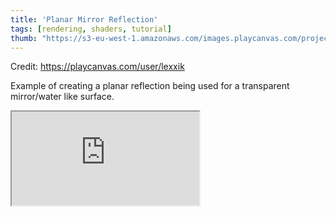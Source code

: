 ```yaml
---
title: 'Planar Mirror Reflection'
tags: [rendering, shaders, tutorial]
thumb: "https://s3-eu-west-1.amazonaws.com/images.playcanvas.com/projects/12/717166/FEA6FF-image-75.jpg"
---
```


Credit: https://playcanvas.com/user/lexxik

Example of creating a planar reflection being used for a transparent mirror/water like surface.

<div className="iframe-container">
    <iframe src="https://playcanv.as/p/bQE35vbj/" title="Planar Mirror Reflection" allow="camera; microphone; xr-spatial-tracking; fullscreen" allowfullscreen></iframe>
</div>
